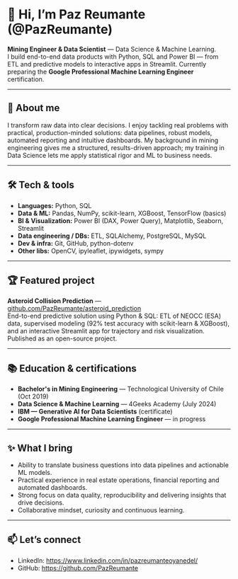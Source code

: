 # 👋 Hi, I’m Paz Reumante (@PazReumante)

**Mining Engineer & Data Scientist** — Data Science & Machine Learning.  
I build end-to-end data products with Python, SQL and Power BI — from ETL and predictive models to interactive apps in Streamlit. Currently preparing the **Google Professional Machine Learning Engineer** certification.

---

## 🚀 About me
I transform raw data into clear decisions. I enjoy tackling real problems with practical, production-minded solutions: data pipelines, robust models, automated reporting and intuitive dashboards. My background in mining engineering gives me a structured, results-driven approach; my training in Data Science lets me apply statistical rigor and ML to business needs.

---

## 🛠 Tech & tools
- **Languages:** Python, SQL  
- **Data & ML:** Pandas, NumPy, scikit-learn, XGBoost, TensorFlow (basics)  
- **BI & Visualization:** Power BI (DAX, Power Query), Matplotlib, Seaborn, Streamlit  
- **Data engineering / DBs:** ETL, SQLAlchemy, PostgreSQL, MySQL  
- **Dev & infra:** Git, GitHub, python-dotenv  
- **Other libs:** OpenCV, ipyleaflet, ipywidgets, sympy

---

## 🏆 Featured project
**Asteroid Collision Prediction** — [github.com/PazReumante/asteroid_prediction](https://github.com/PazReumante/asteroid_prediction)  
End-to-end predictive solution using Python & SQL: ETL of NEOCC (ESA) data, supervised modeling (92% test accuracy with scikit-learn & XGBoost), and an interactive Streamlit app for trajectory and risk visualization. Published as an open-source project.

---

## 📚 Education & certifications
- **Bachelor's in Mining Engineering** — Technological University of Chile (Oct 2019)  
- **Data Science & Machine Learning** — 4Geeks Academy  (July 2024)  
- **IBM — Generative AI for Data Scientists** (certificate)  
- **Google Professional Machine Learning Engineer** — in progress

---

## ✨ What I bring
- Ability to translate business questions into data pipelines and actionable ML models.  
- Practical experience in real estate operations, financial reporting and automated dashboards.  
- Strong focus on data quality, reproducibility and delivering insights that drive decisions.  
- Collaborative mindset, curiosity and continuous learning.

---

## 📫 Let’s connect
- LinkedIn: https://www.linkedin.com/in/pazreumanteoyanedel/  
- GitHub: https://github.com/PazReumante  
